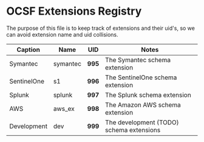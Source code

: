 # OCSF Extensions Registry
The purpose of this file is to keep track of extensions and their uid's, so we
can avoid extension name and uid collisions.

| Caption     | Name     | UID | Notes |
|-------------|----------|-----|-------|
| Symantec    | symantec | **995** | The Symantec schema extension |
| SentinelOne | s1       | **996** | The SentinelOne schema extension |
| Splunk      | splunk   | **997** | The Splunk schema extension |
| AWS         | aws_ex   | **998** | The Amazon AWS schema extension |
| Development | dev      | **999** | The development (TODO) schema extensions |
